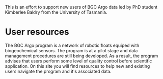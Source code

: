 
This is an effort to support new users of BGC Argo data led by PhD student Kimberlee Baldry from the University of Tasmania.

# User resources

The BGC Argo program is a network of robotic floats equiped with biogeochemical sensors. The program is at a pilot stage and data management procedures are still being developed. As a result, the program advises that users perform some level of quality control before scientific application. On this site you will find resources to help new and existing users navigate the program and it's associated data.
